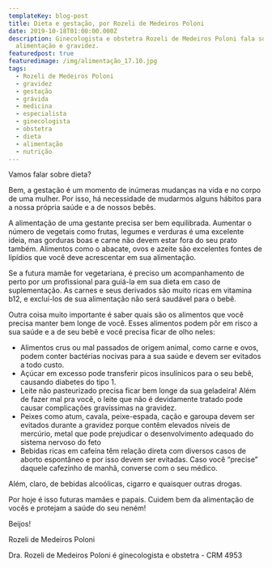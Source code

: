 ```yaml
---
templateKey: blog-post
title: Dieta e gestação, por Rozeli de Medeiros Poloni
date: 2019-10-18T01:00:00.000Z
description: Ginecologista e obstetra Rozeli de Medeiros Poloni fala sobre
  alimentação e gravidez.
featuredpost: true
featuredimage: /img/alimentação_17.10.jpg
tags:
  - Rozeli de Medeiros Poloni
  - gravidez
  - gestação
  - grávida
  - medicina
  - especialista
  - ginecologista
  - obstetra
  - dieta
  - alimentação
  - nutrição
---
```

<!--StartFragment-->

Vamos falar sobre dieta?

Bem, a gestação é um momento de inúmeras mudanças na vida e no corpo de uma mulher. Por isso, há necessidade de mudarmos alguns hábitos para a nossa própria saúde e a de nossos bebês.

A alimentação de uma gestante precisa ser bem equilibrada. Aumentar o número de vegetais como frutas, legumes e verduras é uma excelente ideia, mas gorduras boas e carne não devem estar fora do seu prato também. Alimentos como o abacate, ovos e azeite são excelentes fontes de lipídios que você deve acrescentar em sua alimentação.

Se a futura mamãe for vegetariana, é preciso um acompanhamento de perto por um profissional para guiá-la em sua dieta em caso de suplementação. As carnes e seus derivados são muito ricas em vitamina b12, e excluí-los de sua alimentação não será saudável para o bebê.

Outra coisa muito importante é saber quais são os alimentos que você precisa manter bem longe de você. Esses alimentos podem pôr em risco a sua saúde e a de seu bebê e você precisa ficar de olho neles:

* Alimentos crus ou mal passados de origem animal, como carne e ovos, podem conter bactérias nocivas para a sua saúde e devem ser evitados a todo custo.
* Açúcar em excesso pode transferir picos insulínicos para o seu bebê, causando diabetes do tipo 1.
* Leite não pasteurizado precisa ficar bem longe da sua geladeira! Além de fazer mal pra você, o leite que não é devidamente tratado pode causar complicações gravíssimas na gravidez.
* Peixes como atum, cavala, peixe-espada, cação e garoupa devem ser evitados durante a gravidez porque contêm elevados níveis de mercúrio, metal que pode prejudicar o desenvolvimento adequado do sistema nervoso do feto
* Bebidas ricas em cafeína têm relação direta com diversos casos de aborto espontâneo e por isso devem ser evitadas. Caso você “precise” daquele cafezinho de manhã, converse com o seu médico.

Além, claro, de bebidas alcoólicas, cigarro e quaisquer outras drogas.

Por hoje é isso futuras mamães e papais. Cuidem bem da alimentação de vocês e protejam a saúde do seu neném!



Beijos!

Rozeli de Medeiros Poloni



Dra. Rozeli de Medeiros Poloni é ginecologista e obstetra - CRM 4953



<!--EndFragment-->